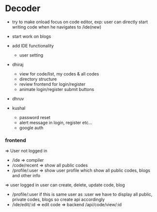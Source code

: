 # Decoder

- try to make onload focus on code editor, exp: user can directly start writing code when he navigates to /ide(new)
- start work on blogs
- add IDE functionality
  - user setting

- dhiraj
  - view for code/list, my codes & all codes
  - directory structure
  - review frontend for login/register
  - animate login/register submit buttons
- dhruv
- kushal
  - password reset
  - alert message in login, register etc...
  - google auth

### frontend
=> User not logged in
- /ide => compiler
- /code/recent => show all public codes
- /profile/:user => show user profile which show all public codes, blogs and other info

=> user logged in
user can create, delete, update code, blog
- /profile/:user if this is same user as :user we have to display all public, private codes, blogs
    so create api accordingly
- /ide/edit/:id => edit code => backend /api/code/view/:id
